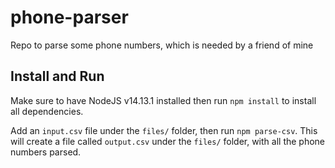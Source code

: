 # phone-parser
Repo to parse some phone numbers, which is needed by a friend of mine

## Install and Run

Make sure to have NodeJS v14.13.1 installed then run `npm install` to install all dependencies. 

Add an `input.csv` file under the `files/` folder, then run `npm parse-csv`. This will create a file called `output.csv` under the `files/` folder, with all the phone numbers parsed.
